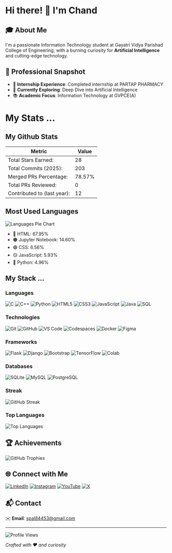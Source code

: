 # Hi there! 👋 I'm Chand

## 🎓 About Me
I'm a passionate Information Technology student at Gayatri Vidya Parishad College of Engineering, with a burning curiosity for **Artificial Intelligence** and cutting-edge technology.

## 🚀 Professional Snapshot
- 💼 **Internship Experience**: Completed internship at PARTAP PHARMACY
- 🌱 **Currently Exploring**: Deep Dive into Artificial Intelligence
- 📚 **Academic Focus**: Information Technology at GVPCE(A)

# My Stats ...

## My Github Stats
| Metric | Value |
|--------|-------|
| Total Stars Earned: | 28 |
| Total Commits (2025): | 203 |
| Merged PRs Percentage: | 78.57% |
| Total PRs Reviewed: | 0 |
| Contributed to (last year): | 12 |

## Most Used Languages
![Languages Pie Chart](https://via.placeholder.com/350x350.png?text=Languages+Pie+Chart)
- 🔴 HTML: 67.95%
- 🟠 Jupyter Notebook: 14.60%
- 🟣 CSS: 6.56%
- 🟡 JavaScript: 5.93%
- 🔵 Python: 4.96%

## My Stack ...

### Languages
![C](https://img.shields.io/badge/-C-00599C?style=flat-square&logo=c&logoColor=white)
![C++](https://img.shields.io/badge/-C++-00599C?style=flat-square&logo=c%2B%2B&logoColor=white)
![Python](https://img.shields.io/badge/-Python-3670A0?style=flat-square&logo=python&logoColor=ffdd54)
![HTML5](https://img.shields.io/badge/-HTML5-E34F26?style=flat-square&logo=html5&logoColor=white)
![CSS3](https://img.shields.io/badge/-CSS3-1572B6?style=flat-square&logo=css3&logoColor=white)
![JavaScript](https://img.shields.io/badge/-JavaScript-black?style=flat-square&logo=javascript)
![Java](https://img.shields.io/badge/-Java-ED8B00?style=flat-square&logo=openjdk&logoColor=white)
![SQL](https://img.shields.io/badge/-SQL-4479A1?style=flat-square&logo=mysql&logoColor=white)

### Technologies
![Git](https://img.shields.io/badge/-Git-black?style=flat-square&logo=git)
![GitHub](https://img.shields.io/badge/-GitHub-181717?style=flat-square&logo=github)
![VS Code](https://img.shields.io/badge/-VS%20Code-007ACC?style=flat-square&logo=visual-studio-code)
![Codespaces](https://img.shields.io/badge/-Codespaces-181717?style=flat-square&logo=github)
![Docker](https://img.shields.io/badge/-Docker-2496ED?style=flat-square&logo=docker&logoColor=white)
![Figma](https://img.shields.io/badge/-Figma-F24E1E?style=flat-square&logo=figma&logoColor=white)

### Frameworks
![Flask](https://img.shields.io/badge/-Flask-000000?style=flat-square&logo=flask)
![Django](https://img.shields.io/badge/-Django-092E20?style=flat-square&logo=django)
![Bootstrap](https://img.shields.io/badge/-Bootstrap-563D7C?style=flat-square&logo=bootstrap)
![TensorFlow](https://img.shields.io/badge/-TensorFlow-FF6F00?style=flat-square&logo=tensorflow&logoColor=white)
![Colab](https://img.shields.io/badge/-Colab-F9AB00?style=flat-square&logo=google-colab&logoColor=white)

### Databases
![SQLite](https://img.shields.io/badge/-SQLite-07405E?style=flat-square&logo=sqlite)
![MySQL](https://img.shields.io/badge/-MySQL-4479A1?style=flat-square&logo=mysql&logoColor=white)
![PostgreSQL](https://img.shields.io/badge/-PostgreSQL-336791?style=flat-square&logo=postgresql)

### Streak
![GitHub Streak](https://github-readme-streak-stats.herokuapp.com/?user=chand6907&theme=ocean_dark&hide_border=true)

### Top Languages
![Top Languages](https://github-readme-stats.vercel.app/api/top-langs/?username=chand6907&theme=ocean_dark&layout=compact&hide_border=true)

## 🏆 Achievements
![GitHub Trophies](https://github-profile-trophy.vercel.app/?username=chand6907&theme=darkhub&no-frame=true&row=1&column=7)

## 🌐 Connect with Me
[![LinkedIn](https://img.shields.io/badge/-LinkedIn-0077B5?style=flat-square&logo=linkedin&logoColor=white)](https://linkedin.com/in/chand.)
[![Instagram](https://img.shields.io/badge/-Instagram-E4405F?style=flat-square&logo=instagram&logoColor=white)](https://instagram.com/prince_chand_123)
[![YouTube](https://img.shields.io/badge/-YouTube-FF0000?style=flat-square&logo=youtube&logoColor=white)](https://www.youtube.com/@princechand1612)
[![X](https://img.shields.io/badge/-X-000000?style=flat-square&logo=x&logoColor=white)](https://x.com/pc6907)

## 📬 Contact
✉️ **Email**: [spal84453@gmail.com](mailto:spal84453@gmail.com)


---
![Profile Views](https://visitcount.itsvg.in/api?id=chand6907&icon=5&color=6)

*Crafted with ❤️ and curiosity*
